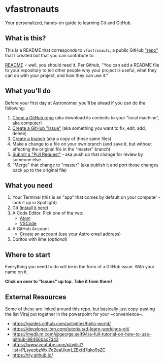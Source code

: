 
# vfastronauts

Your personalized, hands-on guide to learning Git and GitHub.

## What is this?

This is a README that corresponds to `vfastronauts`, a public GitHub ["repo"](https://help.github.com/en/articles/about-repositories) that I created but that you can contribute to.

[README](https://help.github.com/en/articles/about-readmes) = well, you should read it. Per Github, "You can add a README file to your repository to tell other people why your project is useful, what they can do with your project, and how they can use it."

## What you'll do

Before your first day at Astronomer, you'll be ahead if you can do the following:

1. [Clone a GitHub repo](https://help.github.com/en/articles/cloning-a-repository) (aka download its contents to your "local machine", aka computer)
2. [Create a GitHub "Issue"](https://help.github.com/en/articles/about-issues) (aka something you want to fix, edit, add, delete)
3. [Create a branch](https://guides.github.com/activities/hello-world/) (aka a copy of those same files)
4. Make a change to a file on your own branch (and save it, but without affecting the original file in the "master" branch)
5. [Submit a "Pull Request"](https://help.github.com/en/articles/about-pull-requests) - aka push up that change for review by someone else
6. "Merge" that change to "master" (aka publish it and port those changes back up to the original file)

## What you need

1. Your Terminal (this is an "app" that comes by default on your computer - look it up in Spotlight)
2. Git ([install it here](https://git-scm.com/book/en/v2/Getting-Started-Installing-Git))
3. A Code Editor. Pick one of the two:
   - [Atom](https://atom.io/)
   - [VSCode](https://code.visualstudio.com/)
4. A GitHub Account
   - [Create an account](https://github.com/join?source=header-home) (use your Astro email address)
5. Doritos with lime (*optional*)

## Where to start

Everything you need to do will be in the form of a GitHub issue. With your name on it.

**Click on over to "Issues" up top. Take it from there!**

## External Resources

Some of these are linked around this repo, but basically just copy-pasting the list Viraj put together in the powerpoint for your ~convenience~. 

- https://guides.github.com/activities/hello-world/
- https://developer.ibm.com/tutorials/d-learn-workings-git/
- https://medium.com/@george.seif94/a-full-tutorial-on-how-to-use-github-88466bac7d42
- https://www.youtube.com/playlist?list=PLsyeobzWxl7q2eaUkorLZExfd7qko9sZC
- https://try.github.io/


